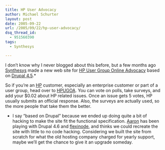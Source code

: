 ```yaml
---
title: HP User Advocacy
author: Michael Schurter
layout: post
date: 2005-09-22
url: /2005/09/22/hp-user-advocacy/
dsq_thread_id:
  - 951560390
tags:
  - Synthesys

---
```

I don&#8217;t know why I never blogged about this before, but a few months ago [Synthesys][1] made a new web site for [HP User Group Online Advocacy][2] based on [Drupal 4.5][3].*

So if you&#8217;re an [HP][4] customer, especially an enterprise customer or part of a user group, head over to [HPUGOA][2]. You can vote on polls, take surveys, and add your $0.02 about HP related issues. Once an issue gets 5 votes, HP usually submits an official response. Also, the surveys are actually used, so the more people that take them the better.

* I say &#8220;based on Drupal&#8221; because we ended up doing quite a bit of hacking to make the site fit the functional specification. [Aaron][5] has been playing with Drupal 4.6 and [flexinode][6], and thinks we could recreate the site with little to no code hacking. Considering we built the site from scratch for what the old hosting company charged for yearly support, maybe we&#8217;ll get the chance to give it an upgrade someday.

 [1]: http://www.synthesyssolutions.com/
 [2]: http://www.hpuseradvocacy.org/
 [3]: http://drupal.org/
 [4]: http://www.hp.com/
 [5]: http://blogs.synthesyssolutions.com/aaron/
 [6]: http://drupal.org/project/flexinode